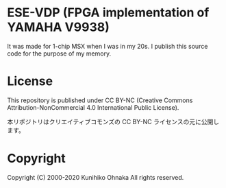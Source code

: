 # ESE-VDP (FPGA implementation of YAMAHA V9938)

It was made for 1-chip MSX when I was in my 20s. I publish this source code for the purpose of my memory.

# License

This repository is published under CC BY-NC (Creative Commons Attribution-NonCommercial 4.0 International Public License).

本リポジトリはクリエイティブコモンズの CC BY-NC ライセンスの元に公開します。

# Copyright

Copyright (C) 2000-2020 Kunihiko Ohnaka All rights reserved.
